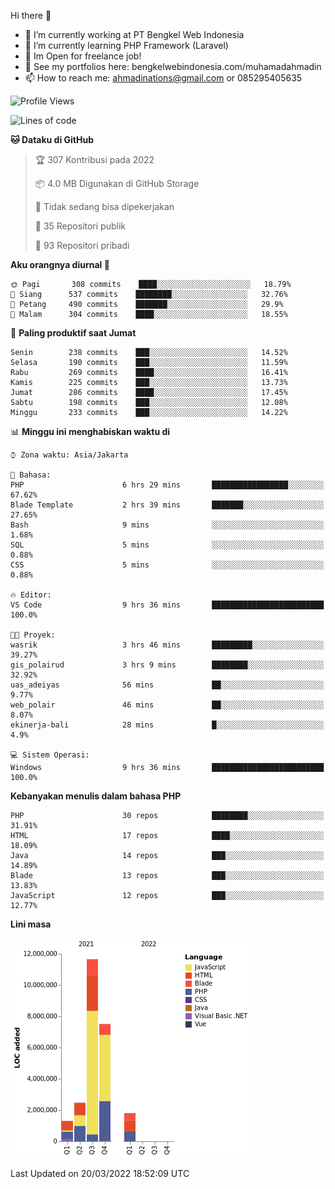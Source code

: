 Hi there 👋

- 🔭 I’m currently working at PT Bengkel Web Indonesia
- 🌱 I’m currently learning PHP Framework (Laravel)
- 📂 Im Open for freelance job!
- 🧷 See my portfolios here: bengkelwebindonesia.com/muhamadahmadin
- 📫 How to reach me: ahmadinations@gmail.com or 085295405635


<!--START_SECTION:waka-->
![Profile Views](http://img.shields.io/badge/Profil%20dilihat-1-blue)

![Lines of code](https://img.shields.io/badge/Sejak%20Hello%20World%20aku%20telah%20menulis-25%20Million%20baris%20kode-blue)

**🐱 Dataku di GitHub** 

> 🏆 307 Kontribusi pada 2022
 > 
> 📦 4.0 MB Digunakan di GitHub Storage 
 > 
> 🚫 Tidak sedang bisa dipekerjakan
 > 
> 📜 35 Repositori publik 
 > 
> 🔑 93 Repositori pribadi  
 > 
**Aku orangnya diurnal 🐤** 

```text
🌞 Pagi       308 commits    ████░░░░░░░░░░░░░░░░░░░░░   18.79% 
🌆 Siang      537 commits    ████████░░░░░░░░░░░░░░░░░   32.76% 
🌃 Petang     490 commits    ███████░░░░░░░░░░░░░░░░░░   29.9% 
🌙 Malam      304 commits    ████░░░░░░░░░░░░░░░░░░░░░   18.55%

```
📅 **Paling produktif saat Jumat** 

```text
Senin        238 commits    ███░░░░░░░░░░░░░░░░░░░░░░   14.52% 
Selasa       190 commits    ███░░░░░░░░░░░░░░░░░░░░░░   11.59% 
Rabu         269 commits    ████░░░░░░░░░░░░░░░░░░░░░   16.41% 
Kamis        225 commits    ███░░░░░░░░░░░░░░░░░░░░░░   13.73% 
Jumat        286 commits    ████░░░░░░░░░░░░░░░░░░░░░   17.45% 
Sabtu        198 commits    ███░░░░░░░░░░░░░░░░░░░░░░   12.08% 
Minggu       233 commits    ███░░░░░░░░░░░░░░░░░░░░░░   14.22%

```


📊 **Minggu ini menghabiskan waktu di** 

```text
⌚︎ Zona waktu: Asia/Jakarta

💬 Bahasa: 
PHP                      6 hrs 29 mins       █████████████████░░░░░░░░   67.62% 
Blade Template           2 hrs 39 mins       ███████░░░░░░░░░░░░░░░░░░   27.65% 
Bash                     9 mins              ░░░░░░░░░░░░░░░░░░░░░░░░░   1.68% 
SQL                      5 mins              ░░░░░░░░░░░░░░░░░░░░░░░░░   0.88% 
CSS                      5 mins              ░░░░░░░░░░░░░░░░░░░░░░░░░   0.88%

🔥 Editor: 
VS Code                  9 hrs 36 mins       █████████████████████████   100.0%

🐱‍💻 Proyek: 
wasrik                   3 hrs 46 mins       █████████░░░░░░░░░░░░░░░░   39.27% 
gis_polairud             3 hrs 9 mins        ████████░░░░░░░░░░░░░░░░░   32.92% 
uas_adeiyas              56 mins             ██░░░░░░░░░░░░░░░░░░░░░░░   9.77% 
web_polair               46 mins             ██░░░░░░░░░░░░░░░░░░░░░░░   8.07% 
ekinerja-bali            28 mins             █░░░░░░░░░░░░░░░░░░░░░░░░   4.9%

💻 Sistem Operasi: 
Windows                  9 hrs 36 mins       █████████████████████████   100.0%

```

**Kebanyakan menulis dalam bahasa PHP** 

```text
PHP                      30 repos            ████████░░░░░░░░░░░░░░░░░   31.91% 
HTML                     17 repos            ████░░░░░░░░░░░░░░░░░░░░░   18.09% 
Java                     14 repos            ███░░░░░░░░░░░░░░░░░░░░░░   14.89% 
Blade                    13 repos            ███░░░░░░░░░░░░░░░░░░░░░░   13.83% 
JavaScript               12 repos            ███░░░░░░░░░░░░░░░░░░░░░░   12.77%

```


**Lini masa**

![Chart not found](https://raw.githubusercontent.com/MuhamadAhmadin/MuhamadAhmadin/master/charts/bar_graph.png) 


 Last Updated on 20/03/2022 18:52:09 UTC
<!--END_SECTION:waka-->
